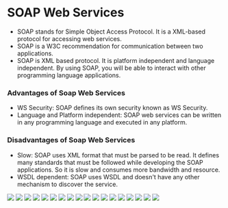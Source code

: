 # SOAP Web Services
* SOAP stands for Simple Object Access Protocol. It is a XML-based protocol for accessing web services.
* SOAP is a W3C recommendation for communication between two applications.
* SOAP is XML based protocol. It is platform independent and language independent. By using SOAP, you will be able to interact with other programming language applications.

### Advantages of Soap Web Services
* WS Security: SOAP defines its own security known as WS Security.
* Language and Platform independent: SOAP web services can be written in any programming language and executed in any platform.

### Disadvantages of Soap Web Services
* Slow: SOAP uses XML format that must be parsed to be read. It defines many standards that must be followed while developing the SOAP applications. So it is slow and consumes more bandwidth and resource.
* WSDL dependent: SOAP uses WSDL and doesn't have any other mechanism to discover the service.

![](/screenshots/Service1.png)
![](/screenshots/Service2.png)
![](/screenshots/Service3.png)
![](/screenshots/Service4.png)
![](/screenshots/Service5.png)
![](/screenshots/Service6.png)
![](/screenshots/Service7.png)
![](/screenshots/Service8.png)
![](/screenshots/Service9.png)
![](/screenshots/Service10.png)
![](/screenshots/Service11.png)
![](/screenshots/Service12.png)
![](/screenshots/Service13.png)
![](/screenshots/Service14.png)
![](/screenshots/Service15.png)
![](/screenshots/Service16.png)
![](/screenshots/Service17.png)
![](/screenshots/Service18.png)
